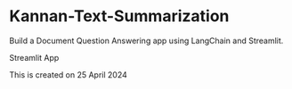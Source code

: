 # Kannan-Text-Summarization
Build a Document Question Answering app using LangChain and Streamlit.


Streamlit App

This is created on 25 April 2024 